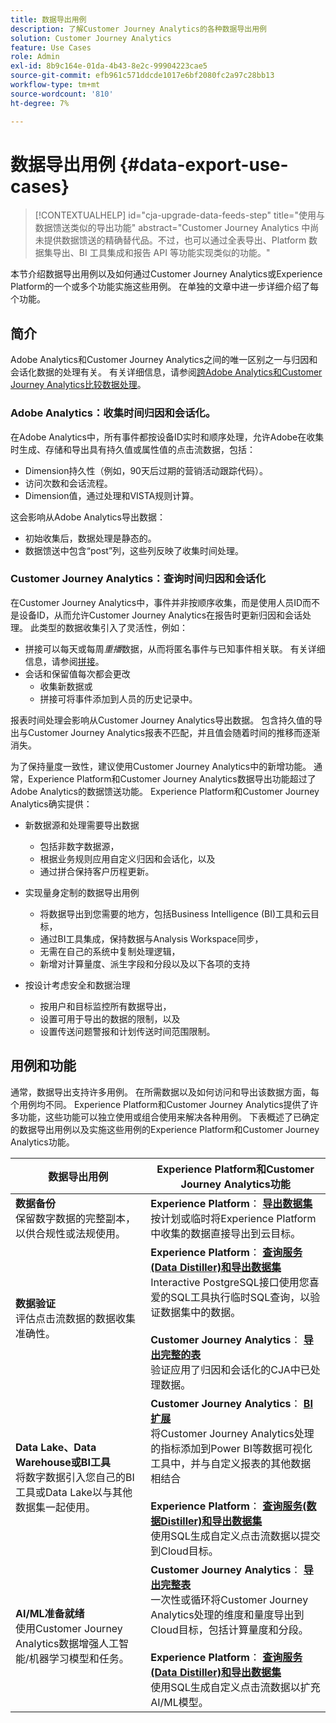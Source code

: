 ```yaml
---
title: 数据导出用例
description: 了解Customer Journey Analytics的各种数据导出用例
solution: Customer Journey Analytics
feature: Use Cases
role: Admin
exl-id: 8b9c164e-01da-4b43-8e2c-99904223cae5
source-git-commit: efb961c571ddcde1017e6bf2080fc2a97c28bb13
workflow-type: tm+mt
source-wordcount: '810'
ht-degree: 7%

---
```


# 数据导出用例 {#data-export-use-cases}

<!-- This contextual help is for the upgrade checklist -->

<!-- markdownlint-disable MD034 -->

>[!CONTEXTUALHELP]
>id="cja-upgrade-data-feeds-step"
>title="使用与数据馈送类似的导出功能"
>abstract="Customer Journey Analytics 中尚未提供数据馈送的精确替代品。不过，也可以通过全表导出、Platform 数据集导出、BI 工具集成和报告 API 等功能实现类似的功能。"

<!-- markdownlint-enable MD034 -->

本节介绍数据导出用例以及如何通过Customer Journey Analytics或Experience Platform的一个或多个功能实施这些用例。 在单独的文章中进一步详细介绍了每个功能。

## 简介

Adobe Analytics和Customer Journey Analytics之间的唯一区别之一与归因和会话化数据的处理有关。 有关详细信息，请参阅[跨Adobe Analytics和Customer Journey Analytics比较数据处理](/help/getting-started/aa-vs-cja/data-processing-comparisons.md)。

### Adobe Analytics：收集时间归因和会话化。

在Adobe Analytics中，所有事件都按设备ID实时和顺序处理，允许Adobe在收集时生成、存储和导出具有持久值或属性值的点击流数据，包括：

* Dimension持久性（例如，90天后过期的营销活动跟踪代码）。
* 访问次数和会话流程。
* Dimension值，通过处理和VISTA规则计算。

这会影响从Adobe Analytics导出数据：

* 初始收集后，数据处理是静态的。
* 数据馈送中包含“post”列，这些列反映了收集时间处理。


### Customer Journey Analytics：查询时间归因和会话化

在Customer Journey Analytics中，事件并非按顺序收集，而是使用人员ID而不是设备ID，从而允许Customer Journey Analytics在报告时更新归因和会话处理。 此类型的数据收集引入了灵活性，例如：

* 拼接可以每天或每周&#x200B;_重播_&#x200B;数据，从而将匿名事件与已知事件相关联。 有关详细信息，请参阅[拼接](../../stitching/overview.md)。
* 会话和保留值每次都会更改
   * 收集新数据或
   * 拼接可将事件添加到人员的历史记录中。

报表时间处理会影响从Customer Journey Analytics导出数据。 包含持久值的导出与Customer Journey Analytics报表不匹配，并且值会随着时间的推移而逐渐消失。

为了保持量度一致性，建议使用Customer Journey Analytics中的新增功能。 通常，Experience Platform和Customer Journey Analytics数据导出功能超过了Adobe Analytics的数据馈送功能。 Experience Platform和Customer Journey Analytics确实提供：

* 新数据源和处理需要导出数据

   * 包括非数字数据源，
   * 根据业务规则应用自定义归因和会话化，以及
   * 通过拼合保持客户历程更新。

* 实现量身定制的数据导出用例

   * 将数据导出到您需要的地方，包括Business Intelligence (BI)工具和云目标，
   * 通过BI工具集成，保持数据与Analysis Workspace同步，
   * 无需在自己的系统中复制处理逻辑，
   * 新增对计算量度、派生字段和分段以及以下各项的支持

* 按设计考虑安全和数据治理

   * 按用户和目标监控所有数据导出，
   * 设置可用于导出的数据的限制，以及
   * 设置传送问题警报和计划传送时间范围限制。


## 用例和功能

通常，数据导出支持许多用例。 在所需数据以及如何访问和导出该数据方面，每个用例均不同。 Experience Platform和Customer Journey Analytics提供了许多功能，这些功能可以独立使用或组合使用来解决各种用例。 下表概述了已确定的数据导出用例以及实施这些用例的Experience Platform和Customer Journey Analytics功能。

| 数据导出用例 | Experience Platform和Customer Journey Analytics功能 |
|---|---|
| **数据备份**<br/>&#x200B;保留数字数据的完整副本，以供合规性或法规使用。 | **Experience Platform**： [**导出数据集**](export-datasets.md)<br/>&#x200B;按计划或临时将Experience Platform中收集的数据直接导出到云目标。 |
| **数据验证**<br/>&#x200B;评估点击流数据的数据收集准确性。 | **Experience Platform**： [**查询服务(Data Distiller)和导出数据集**](queryservice-export-datasets.md)<br/> Interactive PostgreSQL接口使用您喜爱的SQL工具执行临时SQL查询，以验证数据集中的数据。<br/><br/>**Customer Journey Analytics**： [**导出完整的表**](export-full-table.md)<br/>&#x200B;验证应用了归因和会话化的CJA中已处理数据。 |
| **Data Lake、Data Warehouse或BI工具**<br/>&#x200B;将数字数据引入您自己的BI工具或Data Lake以与其他数据集一起使用。 | **Customer Journey Analytics**： [**BI扩展**](bi-extension.md)<br/>&#x200B;将Customer Journey Analytics处理的指标添加到Power BI等数据可视化工具中，并与自定义报表的其他数据相结合&#x200B;<br/><br/>**Experience Platform**： [**查询服务(数据Distiller)和导出数据集**](queryservice-export-datasets.md)<br>&#x200B;使用SQL生成自定义点击流数据以提交到Cloud目标。 |
| **AI/ML准备就绪**<br/>&#x200B;使用Customer Journey Analytics数据增强人工智能/机器学习模型和任务。 | **Customer Journey Analytics**： [**导出完整表**](export-full-table.md)<br/>&#x200B;一次性或循环将Customer Journey Analytics处理的维度和量度导出到Cloud目标，包括计算量度和分段。<br/><br/>**Experience Platform**： [**查询服务(Data Distiller)和导出数据集**](queryservice-export-datasets.md)<br/>&#x200B;使用SQL生成自定义点击流数据以扩充AI/ML模型。 |
